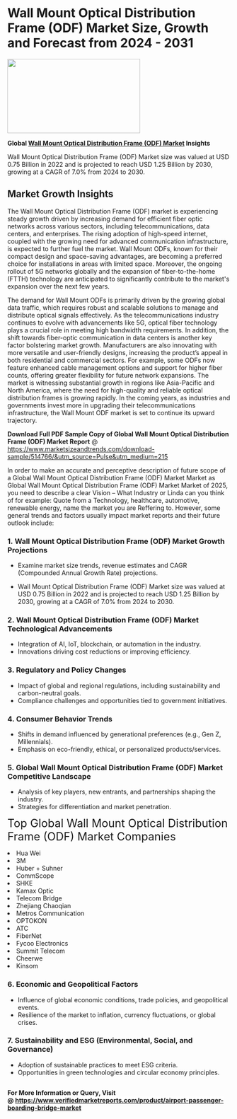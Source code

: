 <H1>Wall Mount Optical Distribution Frame (ODF) Market Size, Growth and Forecast from 2024 - 2031</H1><img class="aligncenter size-medium wp-image-584254" src="https://thirdeyenews.in/wp-content/uploads/2024/09/Global-Market-Research-300x168.jpeg" alt="" width="300" height="168" /><p><strong>Global&nbsp;<a href="https://www.marketsizeandtrends.com/download-sample/514766/&amp;utm_source=Pulse&amp;utm_medium=215">Wall Mount Optical Distribution Frame (ODF) Market</a> Insights</strong></p><p>Wall Mount Optical Distribution Frame (ODF) Market size was valued at USD 0.75 Billion in 2022 and is projected to reach USD 1.25 Billion by 2030, growing at a CAGR of 7.0% from 2024 to 2030.</p><p><h2>Market Growth Insights</h2> <p>The Wall Mount Optical Distribution Frame (ODF) market is experiencing steady growth driven by increasing demand for efficient fiber optic networks across various sectors, including telecommunications, data centers, and enterprises. The rising adoption of high-speed internet, coupled with the growing need for advanced communication infrastructure, is expected to further fuel the market. Wall Mount ODFs, known for their compact design and space-saving advantages, are becoming a preferred choice for installations in areas with limited space. Moreover, the ongoing rollout of 5G networks globally and the expansion of fiber-to-the-home (FTTH) technology are anticipated to significantly contribute to the market's expansion over the next few years. <p>The demand for Wall Mount ODFs is primarily driven by the growing global data traffic, which requires robust and scalable solutions to manage and distribute optical signals effectively. As the telecommunications industry continues to evolve with advancements like 5G, optical fiber technology plays a crucial role in meeting high bandwidth requirements. In addition, the shift towards fiber-optic communication in data centers is another key factor bolstering market growth. Manufacturers are also innovating with more versatile and user-friendly designs, increasing the product’s appeal in both residential and commercial sectors. For example, some ODFs now feature enhanced cable management options and support for higher fiber counts, offering greater flexibility for future network expansions. The market is witnessing substantial growth in regions like Asia-Pacific and North America, where the need for high-quality and reliable optical distribution frames is growing rapidly. In the coming years, as industries and governments invest more in upgrading their telecommunications infrastructure, the Wall Mount ODF market is set to continue its upward trajectory. </p><p><span class=""><strong>Download Full PDF Sample Copy of Global Wall Mount Optical Distribution Frame (ODF) Market Report</strong> @ <a href="https://www.marketsizeandtrends.com/download-sample/514766/&amp;utm_source=Pulse&amp;utm_medium=215" target="_blank">https://www.marketsizeandtrends.com/download-sample/514766/&amp;utm_source=Pulse&amp;utm_medium=215</a></span></p><p>In order to make an accurate and perceptive description of future scope of a Global&nbsp;Wall Mount Optical Distribution Frame (ODF) Market Market as Global&nbsp;Wall Mount Optical Distribution Frame (ODF) Market Market of 2025, you need to describe a clear Vision &ndash; What Industry or Linda can you think of for example: Quote from a Technology, healthcare, automotive, renewable energy, name the market you are Reffering to. However, some general trends and factors usually impact market reports and their future outlook include:</p><h3>1.&nbsp;<strong>Wall Mount Optical Distribution Frame (ODF) Market Growth Projections</strong></h3><ul><li>Examine market size trends, revenue estimates and CAGR (Compounded Annual Growth Rate) projections.</li><li><p>Wall Mount Optical Distribution Frame (ODF) Market size was valued at USD 0.75 Billion in 2022 and is projected to reach USD 1.25 Billion by 2030, growing at a CAGR of 7.0% from 2024 to 2030.</p></li></ul><h3>2.&nbsp;<strong>Wall Mount Optical Distribution Frame (ODF) Market Technological Advancements</strong></h3><ul><li>Integration of AI, IoT, blockchain, or automation in the industry.</li><li>Innovations driving cost reductions or improving efficiency.</li></ul><h3>3.&nbsp;<strong>Regulatory and Policy Changes</strong></h3><ul><li>Impact of global and regional regulations, including sustainability and carbon-neutral goals.</li><li>Compliance challenges and opportunities tied to government initiatives.</li></ul><h3>4.&nbsp;<strong>Consumer Behavior Trends</strong></h3><ul><li>Shifts in demand influenced by generational preferences (e.g., Gen Z, Millennials).</li><li>Emphasis on eco-friendly, ethical, or personalized products/services.</li></ul><h3>5.&nbsp;<strong>Global Wall Mount Optical Distribution Frame (ODF) Market Competitive Landscape</strong></h3><ul><li>Analysis of key players, new entrants, and partnerships shaping the industry.</li><li>Strategies for differentiation and market penetration.</li></ul><p data-pm-slice="1 1 []"><span style="color: inherit; font-family: inherit; font-size: 25px;">Top Global Wall Mount Optical Distribution Frame (ODF) Market Companies</span></p><div class="" data-test-id=""><p><li>Hua Wei</li><li> 3M</li><li> Huber + Suhner</li><li> CommScope</li><li> SHKE</li><li> Kamax Optic</li><li> Telecom Bridge</li><li> Zhejiang Chaoqian</li><li> Metros Communication</li><li> OPTOKON</li><li> ATC</li><li> FiberNet</li><li> Fycoo Electronics</li><li> Summit Telecom</li><li> Cheerwe</li><li> Kinsom</li></p></div><h3>6.&nbsp;<strong>Economic and Geopolitical Factors</strong></h3><ul><li>Influence of global economic conditions, trade policies, and geopolitical events.</li><li>Resilience of the market to inflation, currency fluctuations, or global crises.</li></ul><h3>7.&nbsp;<strong>Sustainability and ESG (Environmental, Social, and Governance)</strong></h3><ul><li>Adoption of sustainable practices to meet ESG criteria.</li><li>Opportunities in green technologies and circular economy principles.</li></ul><h2><strong style="font-size: 14px;">For More Information or Query, Visit @&nbsp;</strong><a style="background-color: #ffffff; font-size: 14px;" href="https://www.marketsizeandtrends.com/report/wall-mount-optical-distribution-frameodf-market/" target="_blank">https://www.verifiedmarketreports.com/product/airport-passenger-boarding-bridge-market</a></h2>

